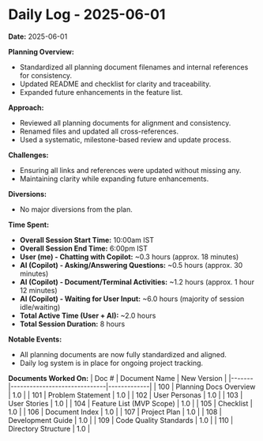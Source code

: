 # Daily Log - 2025-06-01

**Date:** 2025-06-01

**Planning Overview:**
- Standardized all planning document filenames and internal references for consistency.
- Updated README and checklist for clarity and traceability.
- Expanded future enhancements in the feature list.

**Approach:**
- Reviewed all planning documents for alignment and consistency.
- Renamed files and updated all cross-references.
- Used a systematic, milestone-based review and update process.

**Challenges:**
- Ensuring all links and references were updated without missing any.
- Maintaining clarity while expanding future enhancements.

**Diversions:**
- No major diversions from the plan.

**Time Spent:**
- **Overall Session Start Time:** 10:00am IST
- **Overall Session End Time:** 6:00pm IST
- **User (me) - Chatting with Copilot:** ~0.3 hours (approx. 18 minutes)
- **AI (Copilot) - Asking/Answering Questions:** ~0.5 hours (approx. 30 minutes)
- **AI (Copilot) - Document/Terminal Activities:** ~1.2 hours (approx. 1 hour 12 minutes)
- **AI (Copilot) - Waiting for User Input:** ~6.0 hours (majority of session idle/waiting)
- **Total Active Time (User + AI):** ~2.0 hours
- **Total Session Duration:** 8 hours

**Notable Events:**
- All planning documents are now fully standardized and aligned.
- Daily log system is in place for ongoing project tracking.

**Documents Worked On:**
| Doc # | Document Name                | New Version |
|-------|------------------------------|-------------|
| 100   | Planning Docs Overview       | 1.0         |
| 101   | Problem Statement            | 1.0         |
| 102   | User Personas                | 1.0         |
| 103   | User Stories                 | 1.0         |
| 104   | Feature List (MVP Scope)     | 1.0         |
| 105   | Checklist                    | 1.0         |
| 106   | Document Index               | 1.0         |
| 107   | Project Plan                 | 1.0         |
| 108   | Development Guide            | 1.0         |
| 109   | Code Quality Standards       | 1.0         |
| 110   | Directory Structure          | 1.0         |
